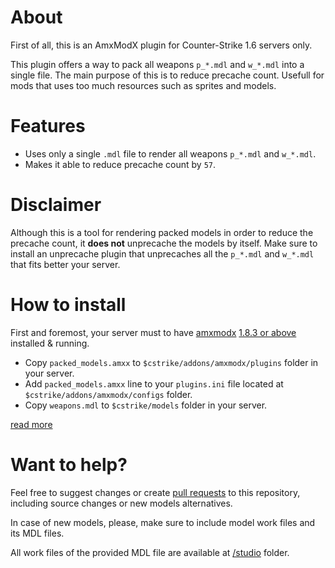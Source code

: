 # About

First of all, this is an AmxModX plugin for Counter-Strike 1.6 servers only.

This plugin offers a way to pack all weapons `p_*.mdl` and `w_*.mdl` into a single file. The main purpose of this is to reduce precache count. Usefull for mods that uses too much resources such as sprites and models.

# Features

* Uses only a single `.mdl` file to render all weapons `p_*.mdl` and `w_*.mdl`.
* Makes it able to reduce precache count by `57`.

# Disclaimer

Although this is a tool for rendering packed models in order to reduce the precache count, it **does not** unprecache the models by itself. Make sure to install an unprecache plugin that unprecaches all the `p_*.mdl` and `w_*.mdl` that fits better your server.

# How to install

First and foremost, your server must to have [amxmodx](https://wiki.alliedmods.net/Category:Documentation_(AMX_Mod_X)#Installation) [1.8.3 or above](https://www.amxmodx.org/downloads-new.php?branch=1.9-dev&all=1) installed & running.

* Copy `packed_models.amxx` to `$cstrike/addons/amxmodx/plugins` folder in your server.
* Add `packed_models.amxx` line to your `plugins.ini` file located at `$cstrike/addons/amxmodx/configs` folder.
* Copy `weapons.mdl` to `$cstrike/models` folder in your server.

[read more](https://wiki.alliedmods.net/Configuring_AMX_Mod_X#Plugins)


# Want to help?

Feel free to suggest changes or create [pull requests](https://help.github.com/en/articles/about-pull-requests) to this repository, including source changes or new models alternatives.

In case of new models, please, make sure to include model work files and its MDL files.

All work files of the provided MDL file are available at [/studio](https://github.com/AdamRichard21st/PackedModels/tree/master/studio) folder.